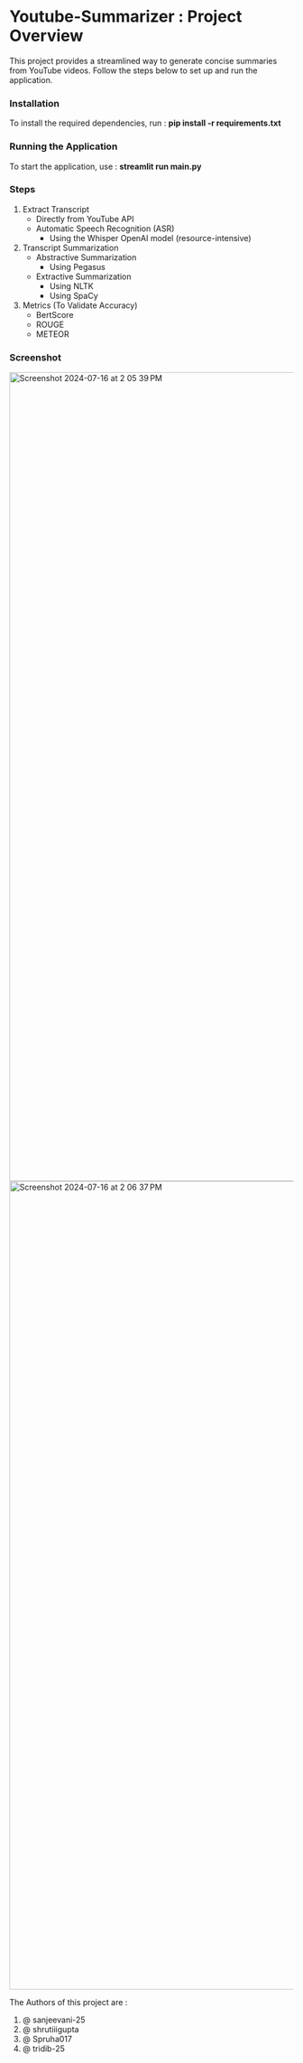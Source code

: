 # Youtube-Summarizer : Project Overview

This project provides a streamlined way to generate concise summaries from YouTube videos. Follow the steps below to set up and run the application.

### Installation

To install the required dependencies, run : **pip install -r requirements.txt**

### Running the Application

To start the application, use : **streamlit run main.py**

### Steps

1. Extract Transcript
    * Directly from YouTube API
    * Automatic Speech Recognition (ASR)
        * Using the Whisper OpenAI model (resource-intensive)
2. Transcript Summarization
    * Abstractive Summarization
        * Using Pegasus
    * Extractive Summarization
        * Using NLTK
        * Using SpaCy
3. Metrics (To Validate Accuracy)
    * BertScore
    * ROUGE
    * METEOR

### Screenshot

<img width="1433" alt="Screenshot 2024-07-16 at 2 05 39 PM" src="https://github.com/user-attachments/assets/ee372245-e2a8-4dfc-a388-c4e381f58597">

<img width="1432" alt="Screenshot 2024-07-16 at 2 06 37 PM" src="https://github.com/user-attachments/assets/45e007fd-8551-406b-9f7c-ae9972494b09">

The Authors of this project are :

1. @ sanjeevani-25
2. @ shrutiiigupta
3. @ Spruha017
4. @ tridib-25
